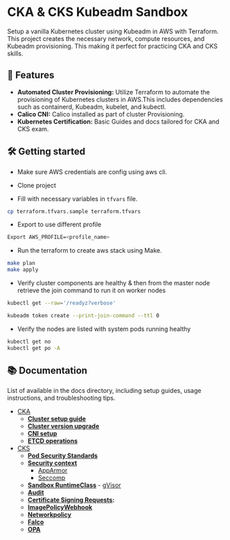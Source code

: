 # CKA & CKS Kubeadm Sandbox

Setup a vanilla Kubernetes cluster using Kubeadm in AWS with Terraform. This project creates the necessary network, compute resources, and Kubeadm provisioning. This making it perfect for practicing CKA and CKS skills.

## 🚀 Features
- **Automated Cluster Provisioning:** Utilize Terraform to automate the provisioning of Kubernetes clusters in AWS.This includes dependencies such as containerd, Kubeadm, kubelet, and kubectl.
- **Calico CNI:** Calico installed as part of cluster Provisioning.
- **Kubernetes Certification:** Basic Guides and docs tailored for CKA and CKS exam.

## 🛠️ Getting started

* Make sure AWS credentials are config using aws cli.
* Clone project 

* Fill with necessary variables in `tfvars` file.
```sh
cp terraform.tfvars.sample terraform.tfvars
```
* Export to use different profile
```sh
Export AWS_PROFILE=<profile_name>
```
* Run the terraform to create aws stack using Make.
```sh
make plan
make apply
```

* Verify cluster components are healthy & then from the master node retrieve the join command to run it on worker nodes
```sh
kubectl get --raw='/readyz?verbose'

kubeadm token create --print-join-command --ttl 0
``` 

* Verify the nodes are listed with system pods running healthy
```sh
kubectl get no
kubectl get po -A
```

## 📚 Documentation
List of available in the docs directory, including setup guides, usage instructions, and troubleshooting tips.

- [CKA](./docs/CKA/Readme.md)
  - **[Cluster setup guide](./docs/CKA/Readme.md#kubedm-cluster-setup)**
  - **[Cluster version upgrade](./docs/CKA/Readme.md#upgrade-cluster)**
  - **[CNI setup](./docs/CKA/Readme.md#network-plugin)**
  - **[ETCD operations](./docs/CKA/ETCD.md)** 
- [CKS](./docs/CKS/Readme.md)
  - **[Pod Security Standards](https://kubernetes.io/docs/concepts/security/pod-security-standards/)**
  - **[Security context](https://kubernetes.io/docs/tasks/configure-pod-container/security-context/)**
      - [AppArmor](./docs/CKS/SystemHardening/Readme.md)
      - [Seccomp](https://kubernetes.io/docs/tutorials/security/seccomp/)
  - **[Sandbox RuntimeClass](https://kubernetes.io/docs/concepts/containers/runtime-class/)** - [gVisor](./docs/CKS/Sandbox/Readme.md)
  - **[Audit](./docs/CKS/CSI-benchmark/Readme.md#enabling-audit)**
  - **[Certificate Signing Requests](https://kubernetes.io/docs/reference/access-authn-authz/certificate-signing-requests/#normal-user):**
  - **[ImagePolicyWebhook](https://kubernetes.io/docs/reference/access-authn-authz/admission-controllers/#imagepolicywebhook)**
  - **[Networkpolicy](https://kubernetes.io/docs/concepts/services-networking/network-policies/)**
  - **[Falco](./docs/CKS/Falco/Readme.md)**
  - **[OPA](https://www.openpolicyagent.org/docs/latest/kubernetes-primer/)**